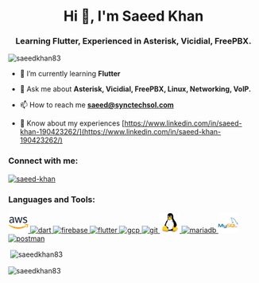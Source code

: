 <h1 align="center">Hi 👋, I'm Saeed Khan</h1>
<h3 align="center">Learning Flutter, Experienced in Asterisk, Vicidial, FreePBX.</h3>

<p align="left"> <img src="https://komarev.com/ghpvc/?username=saeedkhan83&label=Profile%20views&color=0e75b6&style=flat" alt="saeedkhan83" /> </p>

- 🌱 I’m currently learning **Flutter**

- 💬 Ask me about **Asterisk, Vicidial, FreePBX, Linux, Networking, VoIP.**

- 📫 How to reach me **saeed@synctechsol.com**

- 📄 Know about my experiences [https://www.linkedin.com/in/saeed-khan-190423262/](https://www.linkedin.com/in/saeed-khan-190423262/)

<h3 align="left">Connect with me:</h3>
<p align="left">
<a href="https://linkedin.com/in/saeed-khan" target="blank"><img align="center" src="https://raw.githubusercontent.com/rahuldkjain/github-profile-readme-generator/master/src/images/icons/Social/linked-in-alt.svg" alt="saeed-khan" height="30" width="40" /></a>
</p>

<h3 align="left">Languages and Tools:</h3>
<p align="left"> <a href="https://aws.amazon.com" target="_blank" rel="noreferrer"> <img src="https://raw.githubusercontent.com/devicons/devicon/master/icons/amazonwebservices/amazonwebservices-original-wordmark.svg" alt="aws" width="40" height="40"/> </a> <a href="https://dart.dev" target="_blank" rel="noreferrer"> <img src="https://www.vectorlogo.zone/logos/dartlang/dartlang-icon.svg" alt="dart" width="40" height="40"/> </a> <a href="https://firebase.google.com/" target="_blank" rel="noreferrer"> <img src="https://www.vectorlogo.zone/logos/firebase/firebase-icon.svg" alt="firebase" width="40" height="40"/> </a> <a href="https://flutter.dev" target="_blank" rel="noreferrer"> <img src="https://www.vectorlogo.zone/logos/flutterio/flutterio-icon.svg" alt="flutter" width="40" height="40"/> </a> <a href="https://cloud.google.com" target="_blank" rel="noreferrer"> <img src="https://www.vectorlogo.zone/logos/google_cloud/google_cloud-icon.svg" alt="gcp" width="40" height="40"/> </a> <a href="https://git-scm.com/" target="_blank" rel="noreferrer"> <img src="https://www.vectorlogo.zone/logos/git-scm/git-scm-icon.svg" alt="git" width="40" height="40"/> </a> <a href="https://www.linux.org/" target="_blank" rel="noreferrer"> <img src="https://raw.githubusercontent.com/devicons/devicon/master/icons/linux/linux-original.svg" alt="linux" width="40" height="40"/> </a> <a href="https://mariadb.org/" target="_blank" rel="noreferrer"> <img src="https://www.vectorlogo.zone/logos/mariadb/mariadb-icon.svg" alt="mariadb" width="40" height="40"/> </a> <a href="https://www.mysql.com/" target="_blank" rel="noreferrer"> <img src="https://raw.githubusercontent.com/devicons/devicon/master/icons/mysql/mysql-original-wordmark.svg" alt="mysql" width="40" height="40"/> </a> <a href="https://postman.com" target="_blank" rel="noreferrer"> <img src="https://www.vectorlogo.zone/logos/getpostman/getpostman-icon.svg" alt="postman" width="40" height="40"/> </a> </p>

<p>&nbsp;<img align="center" src="https://github-readme-stats.vercel.app/api?username=saeedkhan83&show_icons=true&locale=en" alt="saeedkhan83" /></p>

<p><img align="center" src="https://github-readme-streak-stats.herokuapp.com/?user=saeedkhan83&" alt="saeedkhan83" /></p>
